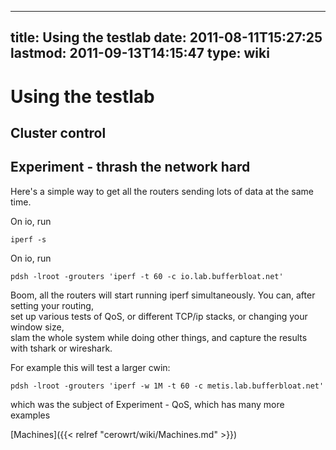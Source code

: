 
---
title: Using the testlab
date: 2011-08-11T15:27:25
lastmod: 2011-09-13T14:15:47
type: wiki
---
Using the testlab
=================

Cluster control
---------------

Experiment - thrash the network hard
------------------------------------

Here's a simple way to get all the routers sending lots of data at the
same time.

On <link>io</link>, run

`iperf -s`

On <link>io</link>, run

`pdsh -lroot -grouters 'iperf -t 60 -c io.lab.bufferbloat.net'`

Boom, all the routers will start running iperf simultaneously. You can,
after <link>setting your routing</link>,\
set up various tests of <link>QoS</link>, or <link>different TCP/ip
stacks</link>, or <link>changing your window size</link>,\
slam the whole system while doing other things, and capture the results
with tshark or wireshark.

For example this will test a larger cwin:

`pdsh -lroot -grouters 'iperf -w 1M -t 60 -c metis.lab.bufferbloat.net'`

which was the subject of <link>Experiment - QoS</link>, which has many
more examples

[Machines]({{< relref "cerowrt/wiki/Machines.md" >}})
